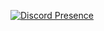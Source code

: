 [![Discord Presence](https://lanyard.cnrad.dev/api/1261402378352201846?borderRadius=25px)](https://discord.com/users/1261402378352201846)
